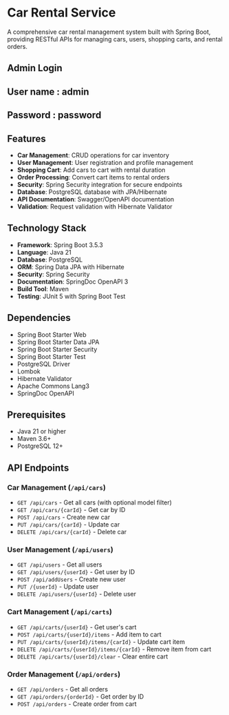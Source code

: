 # Car Rental Service

A comprehensive car rental management system built with Spring Boot, providing RESTful APIs for managing cars, users, shopping carts, and rental orders.


## Admin Login
## User name : admin
## Password  : password



## Features

- **Car Management**: CRUD operations for car inventory
- **User Management**: User registration and profile management
- **Shopping Cart**: Add cars to cart with rental duration
- **Order Processing**: Convert cart items to rental orders
- **Security**: Spring Security integration for secure endpoints
- **Database**: PostgreSQL database with JPA/Hibernate
- **API Documentation**: Swagger/OpenAPI documentation
- **Validation**: Request validation with Hibernate Validator

## Technology Stack

- **Framework**: Spring Boot 3.5.3
- **Language**: Java 21
- **Database**: PostgreSQL
- **ORM**: Spring Data JPA with Hibernate
- **Security**: Spring Security
- **Documentation**: SpringDoc OpenAPI 3
- **Build Tool**: Maven
- **Testing**: JUnit 5 with Spring Boot Test

## Dependencies

- Spring Boot Starter Web
- Spring Boot Starter Data JPA
- Spring Boot Starter Security
- Spring Boot Starter Test
- PostgreSQL Driver
- Lombok
- Hibernate Validator
- Apache Commons Lang3
- SpringDoc OpenAPI

## Prerequisites

- Java 21 or higher
- Maven 3.6+
- PostgreSQL 12+



## API Endpoints

### Car Management (`/api/cars`)
- `GET /api/cars` - Get all cars (with optional model filter)
- `GET /api/cars/{carId}` - Get car by ID
- `POST /api/cars` - Create new car
- `PUT /api/cars/{carId}` - Update car
- `DELETE /api/cars/{carId}` - Delete car

### User Management (`/api/users`)
- `GET /api/users` - Get all users
- `GET /api/users/{userId}` - Get user by ID
- `POST /api/addUsers` - Create new user
- `PUT /{userId}` - Update user
- `DELETE /api/users/{userId}` - Delete user

### Cart Management (`/api/carts`)
- `GET /api/carts/{userId}` - Get user's cart
- `POST /api/carts/{userId}/items` - Add item to cart
- `PUT /api/carts/{userId}/items/{carId}` - Update cart item
- `DELETE /api/carts/{userId}/items/{carId}` - Remove item from cart
- `DELETE /api/carts/{userId}/clear` - Clear entire cart

### Order Management (`/api/orders`)
- `GET /api/orders` - Get all orders
- `GET /api/orders/{orderId}` - Get order by ID
- `POST /api/orders` - Create order from cart


